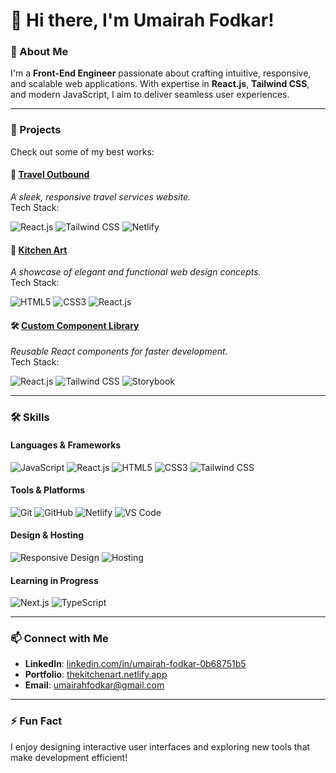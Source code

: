 # 👋 Hi there, I'm Umairah Fodkar!

### 🚀 About Me
I'm a **Front-End Engineer** passionate about crafting intuitive, responsive, and scalable web applications. With expertise in **React.js**, **Tailwind CSS**, and modern JavaScript, I aim to deliver seamless user experiences.

---

### 🌟 Projects  
Check out some of my best works:

#### 🚗 **[Travel Outbound](https://traveloutbound.netlify.app/)**  
*A sleek, responsive travel services website.*  
Tech Stack:  
<p>
  <img src="https://img.shields.io/badge/React-61DAFB?style=flat-square&logo=react&logoColor=white" alt="React.js" />
  <img src="https://img.shields.io/badge/TailwindCSS-06B6D4?style=flat-square&logo=tailwindcss&logoColor=white" alt="Tailwind CSS" />
  <img src="https://img.shields.io/badge/Netlify-00C7B7?style=flat-square&logo=netlify&logoColor=white" alt="Netlify" />
</p>  

#### 🍴 **[Kitchen Art](https://thekitchenart.netlify.app/)**  
*A showcase of elegant and functional web design concepts.*  
Tech Stack:  
<p>
  <img src="https://img.shields.io/badge/HTML5-E34F26?style=flat-square&logo=html5&logoColor=white" alt="HTML5" />
  <img src="https://img.shields.io/badge/CSS3-1572B6?style=flat-square&logo=css3&logoColor=white" alt="CSS3" />
  <img src="https://img.shields.io/badge/React-61DAFB?style=flat-square&logo=react&logoColor=white" alt="React.js" />
</p>  

#### 🛠️ **[Custom Component Library](https://github.com/umairahfodkar/component-library)**  
*Reusable React components for faster development.*  
Tech Stack:  
<p>
  <img src="https://img.shields.io/badge/React-61DAFB?style=flat-square&logo=react&logoColor=white" alt="React.js" />
  <img src="https://img.shields.io/badge/TailwindCSS-06B6D4?style=flat-square&logo=tailwindcss&logoColor=white" alt="Tailwind CSS" />
  <img src="https://img.shields.io/badge/Storybook-FF4785?style=flat-square&logo=storybook&logoColor=white" alt="Storybook" />
</p>  

---

### 🛠️ Skills  
#### **Languages & Frameworks**  
<p>
  <img src="https://img.shields.io/badge/JavaScript-F7DF1E?style=flat-square&logo=javascript&logoColor=black" alt="JavaScript" />
  <img src="https://img.shields.io/badge/React-61DAFB?style=flat-square&logo=react&logoColor=white" alt="React.js" />
  <img src="https://img.shields.io/badge/HTML5-E34F26?style=flat-square&logo=html5&logoColor=white" alt="HTML5" />
  <img src="https://img.shields.io/badge/CSS3-1572B6?style=flat-square&logo=css3&logoColor=white" alt="CSS3" />
  <img src="https://img.shields.io/badge/TailwindCSS-06B6D4?style=flat-square&logo=tailwindcss&logoColor=white" alt="Tailwind CSS" />
</p>

#### **Tools & Platforms**  
<p>
  <img src="https://img.shields.io/badge/Git-F05032?style=flat-square&logo=git&logoColor=white" alt="Git" />
  <img src="https://img.shields.io/badge/GitHub-181717?style=flat-square&logo=github&logoColor=white" alt="GitHub" />
  <img src="https://img.shields.io/badge/Netlify-00C7B7?style=flat-square&logo=netlify&logoColor=white" alt="Netlify" />
  <img src="https://img.shields.io/badge/Visual%20Studio%20Code-0078D4?style=flat-square&logo=visual-studio-code&logoColor=white" alt="VS Code" />
</p>

#### **Design & Hosting**  
<p>
  <img src="https://img.shields.io/badge/Responsive%20Design-00BFFF?style=flat-square&logoColor=white" alt="Responsive Design" />
  <img src="https://img.shields.io/badge/Hosting%20(VPS)-FF6600?style=flat-square&logo=cloud&logoColor=white" alt="Hosting" />
</p>

#### **Learning in Progress**  
<p>
  <img src="https://img.shields.io/badge/Next.js-000000?style=flat-square&logo=next.js&logoColor=white" alt="Next.js" />
  <img src="https://img.shields.io/badge/TypeScript-3178C6?style=flat-square&logo=typescript&logoColor=white" alt="TypeScript" />
</p>

---

### 📫 Connect with Me
- **LinkedIn**: [linkedin.com/in/umairah-fodkar-0b68751b5](https://www.linkedin.com/in/umairah-fodkar-0b68751b5/)
- **Portfolio**: [thekitchenart.netlify.app](https://thekitchenart.netlify.app/)
- **Email**: [umairahfodkar@gmail.com](mailto:umairahfodkar@gmail.com)

---

### ⚡ Fun Fact
I enjoy designing interactive user interfaces and exploring new tools that make development efficient!
